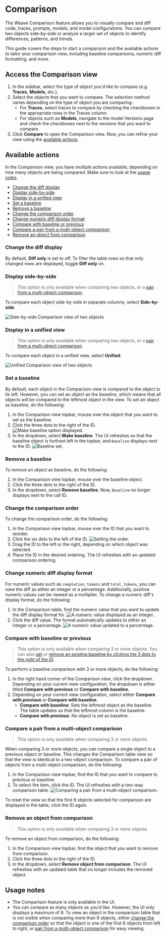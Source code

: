 # Comparison

The Weave Comparison feature allows you to visually compare and diff code, traces, prompts, models, and model configurations.  You can compare two objects side-by-side or analyze a larger set of objects to identify differences, patterns, and trends.

This guide covers the steps to start a comparison and the available actions to tailor your comparison view, including baseline comparisons, numeric diff formatting, and more. 

## Access the Comparison view

1. In the sidebar, select the type of object you'd like to compare (e.g. **Traces**, **Models**, etc.).
2. Select the objects that you want to compare. The selection method varies depending on the type of object you are comparing:
   - For **Traces**, select traces to compare by checking the checkboxes in the appropriate rows in the Traces column.
   - For objects such as **Models**, navigate to the model Versions page and check the checkboxes next to the  versions that you want to compare.
3. Click **Compare** to open the Comparison view. Now, you can refine your view using the [available actions](#available-actions).

## Available actions

In the Comparison view, you have multiple actions available, depending on how many objects are being compared. Make sure to look at the [usage notes](#usage-notes).

- [Change the diff display](#change-the-diff-display)
- [Display side-by-side](#display-side-by-side)
- [Display in a unified view](#display-in-a-unified-view)
- [Set a baseline](#set-a-baseline)
- [Remove a baseline](#remove-a-baseline)
- [Change the comparison order](#change-the-comparison-order)
- [Change numeric diff display format](#change-numeric-diff-display-format)
- [Compare with baseline or previous](#compare-with-baseline-or-previous)
- [Compare a pair from a multi-object comparison](#compare-a-pair-from-a-multi-object-comparison)
- [Remove an object from comparison](#remove-an-object-from-comparison)

### Change the diff display

By default, **Diff only** is set to off. To filter the table rows so that only changed rows are displayed, toggle **Diff only** on. 

### Display side-by-side 

> This option is only available when comparing two objects, or a [pair from a multi-object comparison](#compare-a-pair-from-a-multi-object-comparison).

To compare each object side-by-side in separate columns, select **Side-by-side**. 

![Side-by-side Comparison view of two objects](imgs/comparison-2objs-sidebyside.png)

### Display in a unified view

> This option is only available when comparing two objects, or a [pair from a multi-object comparison](#compare-a-pair-from-a-multi-object-comparison).

To compare each object in a unified view, select **Unified**. 

![Unified Comparison view of two objects](imgs/comparison-2objs-unified.png)

### Set a baseline

By default, each object in the Comparison view is compared to the object to its left. However, you can set an object as the _baseline_, which means that all objects will be compared to the leftmost object in the view.
To set an object as baseline, do the following:

1. In the Comparison view topbar, mouse over the object that you want to set as the baseline.
2. Click the three dots to the right of the ID.
   ![Make baseline option displayed.](imgs/comparison-2objs-baseline.png)
3. In the dropdown, select **Make baseline**. The UI refreshes so that the baseline object is furthest left in the topbar, and `Baseline` displays next to the ID.
    ![Baseline set.](imgs/comparison-2objs-baseline-set.png)

### Remove a baseline

To remove an object as baseline, do the following:

1. In the Comparison view topbar, mouse over the baseline object.
2. Click the three dots to the right of the ID.
3. In the dropdown, select **Remove baseline**. Now, `Baseline` no longer displays next to the call ID.

### Change the comparison order

To change the comparison order, do the following:

1. In the Comparison view topbar, mouse over the ID that you want to reorder. 
2. Click the six dots to the left of the ID.
   ![Setting the order.](imgs/comparison-2objs-reorder.png)
3. Drag the ID to the left or the right, depending on which object was selected. 
4. Place the ID in the desired ordering. The UI refreshes with an updated comparison ordering.

### Change numeric diff display format 

For numeric values such as `completion_tokens` and `total_tokens`, you can view the diff as either an integer or a percentage. Additionally, positive numeric values can be viewed as a multiplier. To change a numeric diff's display format, do the following:

1. In the Comparison table, find the numeric value that you want to update the diff display format for.
    ![A numeric value displayed as an integer.](imgs/comparison-2objs-numericdiffformat.png)
2. Click the diff value. The format automatically updates to either an integer or a percentage.
    ![A numeric value updated to a percentage.](imgs/comparison-2objs-numericdiffformat-updated.png)

### Compare with baseline or previous

> This option is only available when comparing 3 or more objects.
> You can also [set](#set-a-baseline) or [remove an existing baseline by clicking the 3 dots to the right of the ID](#remove-a-baseline).

To perform a baseline comparison with 3 or more objects, do the following:

1. In the right hand corner of the Comparison view, click the dropdown. Depending on your current view configuration, the dropdown is either titled **Compare with previous** or **Compare with baseline**.
2. Depending on your current view configuration, select either **Compare with previous** or **Compare with baseline**.
   - **Compare with baseline**: Sets the leftmost object as the baseline. The table updates so that the leftmost column is the baseline.
   -  **Compare with previous**: No object is set as baseline.

### Compare a pair from a multi-object comparison

> This option is only available when comparing 3 or more objects.

When comparing 3 or more objects, you can compare a single object to a previous object or baseline. This changes the Comparison table view so that the view is identical to a two-object comparison. To compare a pair of objects from a multi-object comparison, do the following:

1. In the Comparison view topbar, find the ID that you want to compare to previous or baseline. 
2. To select the item, click the ID. The UI refreshes with a two-way comparison table.
    ![Comparing a pair from a multi-object comparison.](imgs/comparsion-7objs-diffonly-subset.png)

To reset the view so that the first 6 objects selected for comparison are displayed in the table, click the ID again.

### Remove an object from comparison

> This option is only available when comparing 3 or more objects.

To remove an object from comparison, do the following:

1. In the Comparison view topbar, find the object that you want to remove from comparison.
2. Click the three dots to the right of the ID.
3. In the dropdown, select **Remove object from comparison**. The UI refreshes with an updated table that no longer includes the removed object.

## Usage notes

 - The Comparison feature is only available in the UI.
 - You can compare as many objects as you'd like. However, the UI only displays a maximum of 6. To view an object in the comparison table that is not visible when comparing more than 6 objects, either [change the comparison order](#change-the-comparison-order) so that the object is one of the first 6 objects from left to right, or [pair from a multi-object comparison](#compare-a-pair-from-a-multi-object-comparison) for easy viewing. 